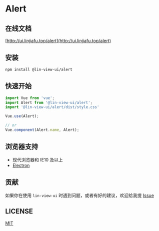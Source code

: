 # Alert


## 在线文档

[http://ui.linjiafu.top/alert](http://ui.linjiafu.top/alert)


## 安装

```
npm install @lin-view-ui/alert
```

## 快速开始

```javascript
import Vue from 'vue';
import Alert from '@lin-view-ui/alert';
import '@lin-view-ui/alert/dist/style.css'

Vue.use(Alert);

// or
Vue.component(Alert.name, Alert);
```

## 浏览器支持

- 现代浏览器和 IE10 及以上
- [Electron](http://electron.atom.io/)

## 贡献

如果你在使用 `lin-view-ui` 时遇到问题，或者有好的建议，欢迎给我提 [Issue](https://github.com/c10342/lin-view-ui/issues)

## LICENSE

[MIT](https://github.com/c10342/lin-view-ui/blob/master/LICENSE)
